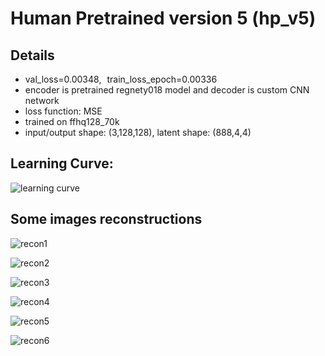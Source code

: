 # Human Pretrained version 5 (hp_v5)
## Details
* val_loss=0.00348, train_loss_epoch=0.00336
* encoder is pretrained regnety018 model and decoder is custom CNN network
* loss function: MSE
* trained on ffhq128_70k
* input/output shape: (3,128,128), latent shape: (888,4,4)
## Learning Curve:
  ![learning curve](https://github.com/user-attachments/assets/5e4d859a-c0e7-4e4f-917e-03762ce13c4f)

## Some images reconstructions
![recon1](https://github.com/user-attachments/assets/dc84d0ef-57ef-4db9-8c68-987a5ba87202)

![recon2](https://github.com/user-attachments/assets/ced7fbe8-5f09-4f64-8f9f-c71c58e09136)

![recon3](https://github.com/user-attachments/assets/35de38ce-8df9-4623-b385-1dd06450b909)

![recon4](https://github.com/user-attachments/assets/a4526df7-8c42-439a-abe8-a967ff49b88e)

![recon5](https://github.com/user-attachments/assets/0b0e25c0-203b-4032-96ec-fe16de371da8)

![recon6](https://github.com/user-attachments/assets/bc850090-2f8d-4f3e-961c-fb9d148ad20a)

